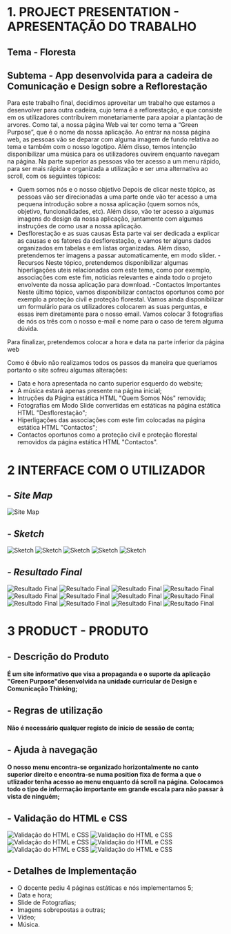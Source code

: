 # **1.** **PROJECT PRESENTATION - APRESENTAÇÃO DO TRABALHO**
## **Tema** - Floresta
## **Subtema** - App desenvolvida para a cadeira de Comunicação e Design sobre a Reflorestação
Para este trabalho final, decidimos aproveitar um trabalho que estamos a desenvolver
para outra cadeira, cujo tema é a reflorestação, e que consiste em os utilizadores
contribuírem monetariamente para apoiar a plantação de arvores.
Como tal, a nossa página Web vai ter como tema a “Green Purpose”, que é o nome da
nossa aplicação. Ao entrar na nossa página web, as pessoas vão se deparar com alguma
imagem de fundo relativa ao tema e também com o nosso logotipo. Além disso, temos
intenção disponibilizar uma música para os utilizadores ouvirem enquanto navegam na
página. Na parte superior as pessoas vão ter acesso a um menu rápido, para ser mais
rápida e organizada a utilização e ser uma alternativa ao scroll, com os seguintes
tópicos:
- Quem somos nós e o nosso objetivo
 Depois de clicar neste tópico, as pessoas vão ser direcionadas a uma parte onde vão
ter acesso a uma pequena introdução sobre a nossa aplicação (quem somos nós,
objetivo, funcionalidades, etc). Além disso, vão ter acesso a algumas imagens do design
da nossa aplicação, juntamente com algumas instruções de como usar a nossa
aplicação.
- Desflorestação e as suas causas
 Esta parte vai ser dedicada a explicar as causas e os fatores da desflorestação, e vamos
ter alguns dados organizados em tabelas e em listas organizadas. Além disso,
pretendemos ter imagens a passar automaticamente, em modo slider.
-Recursos
 Neste tópico, pretendemos disponibilizar algumas hiperligações uteis relacionadas
com este tema, como por exemplo, associações com este fim, noticias relevantes e
ainda todo o projeto envolvente da nossa aplicação para download.
-Contactos Importantes
 Neste último tópico, vamos disponibilizar contactos oportunos como por exemplo a
proteção civil e proteção florestal. Vamos ainda disponibilizar um formulário para os
utilizadores colocarem as suas perguntas, e essas irem diretamente para o nosso email. Vamos colocar 3 fotografias de nós os três com o nosso e-mail e nome para o caso de terem alguma dúvida.

Para finalizar, pretendemos colocar a hora e data na parte inferior da página web

Como é óbvio não realizamos todos os passos da maneira que queriamos portanto o site sofreu algumas alterações:
- Data e hora apresentada no canto superior esquerdo do website;
- A música estará apenas presente na página inicial;
- Intruções da Página estática HTML "Quem Somos Nós" removida;
- Fotografias em Modo Slide convertidas em estáticas na página estática HTML "Desflorestação";
- Hiperligações das associações com este fim colocadas na página estática HTML "Contactos";
- Contactos oportunos como a proteção civil e proteção florestal removidos da página estática HTML "Contactos".

# **2** **INTERFACE COM O UTILIZADOR**
## - _Site Map_ 
![Site Map](sitemap.jpg)

## - _Sketch_
![Sketch](1.JPG)
![Sketch](2.JPG)
![Sketch](3.JPG)
![Sketch](4.JPG)
![Sketch](5.JPG)


## - _Resultado Final_
![Resultado Final](PRINT1.PNG)
![Resultado Final](PRINT2.PNG)
![Resultado Final](PRINT3.PNG)
![Resultado Final](PRINT4.PNG)
![Resultado Final](PRINT5.PNG)
![Resultado Final](PRINT6.PNG)
![Resultado Final](PRINT7.PNG)
![Resultado Final](PRINT8.PNG)
![Resultado Final](PRINT9.PNG)
![Resultado Final](PRINT10.PNG)
![Resultado Final](PRINT11.PNG)
![Resultado Final](PRINT12.PNG)


# **3** **PRODUCT - PRODUTO**
## **- Descrição do Produto**  
#### É um site informativo que visa a propaganda e o suporte da aplicação "Green Purpose"desenvolvida na unidade curricular de Design e Comunicação Thinking; 

## **- Regras de utilização** 
#### Não é necessário qualquer registo de inicio de sessão de conta; 

## **- Ajuda à navegação**
#### O nosso menu encontra-se organizado horizontalmente no canto superior direito e encontra-se numa position fixa de forma a que o utlizador tenha acesso ao menu enquanto dá scroll na página. Colocamos todo o tipo de informação importante em grande escala para não passar à vista de ninguém;

## **- Validação do HTML e CSS**
![Validação do HTML e CSS](HTML1.PNG)
![Validação do HTML e CSS](HTML2.PNG)
![Validação do HTML e CSS](HTML3.PNG)
![Validação do HTML e CSS](HTML4.PNG)
![Validação do HTML e CSS](HTML5.PNG)
![Validação do HTML e CSS](CSS1.PNG)

## **- Detalhes de Implementação**
-  O docente pediu 4 páginas estáticas e nós implementamos 5; 
 - Data e hora;
 - Slide de Fotografias;
 - Imagens sobrepostas a outras;
 - Vídeo;
 - Música.





















